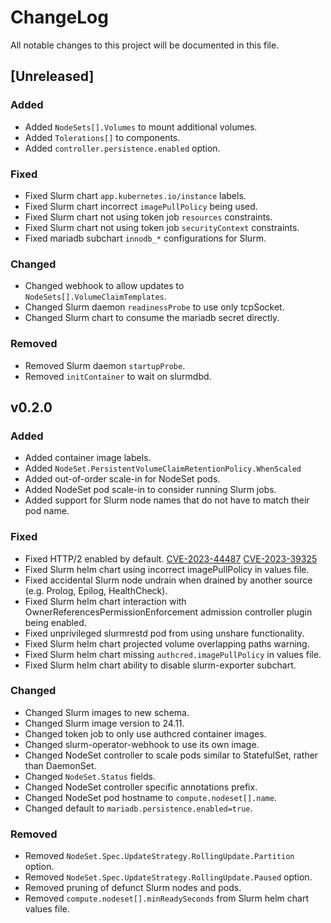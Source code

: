 # ChangeLog

All notable changes to this project will be documented in this file.

## \[Unreleased\]

### Added

- Added `NodeSets[].Volumes` to mount additional volumes.
- Added `Tolerations[]` to components.
- Added `controller.persistence.enabled` option.

### Fixed

- Fixed Slurm chart `app.kubernetes.io/instance` labels.
- Fixed Slurm chart incorrect `imagePullPolicy` being used.
- Fixed Slurm chart not using token job `resources` constraints.
- Fixed Slurm chart not using token job `securityContext` constraints.
- Fixed mariadb subchart `innodb_*` configurations for Slurm.

### Changed

- Changed webhook to allow updates to `NodeSets[].VolumeClaimTemplates`.
- Changed Slurm daemon `readinessProbe` to use only tcpSocket.
- Changed Slurm chart to consume the mariadb secret directly.

### Removed

- Removed Slurm daemon `startupProbe`.
- Removed `initContainer` to wait on slurmdbd.

## v0.2.0

### Added

- Added container image labels.
- Added `NodeSet.PersistentVolumeClaimRetentionPolicy.WhenScaled`
- Added out-of-order scale-in for NodeSet pods.
- Added NodeSet pod scale-in to consider running Slurm jobs.
- Added support for Slurm node names that do not have to match their pod name.

### Fixed

- Fixed HTTP/2 enabled by default. [CVE-2023-44487] [CVE-2023-39325]
- Fixed Slurm helm chart using incorrect imagePullPolicy in values file.
- Fixed accidental Slurm node undrain when drained by another source (e.g.
  Prolog, Epilog, HealthCheck).
- Fixed Slurm helm chart interaction with OwnerReferencesPermissionEnforcement
  admission controller plugin being enabled.
- Fixed unprivileged slurmrestd pod from using unshare functionality.
- Fixed Slurm helm chart projected volume overlapping paths warning.
- Fixed Slurm helm chart missing `authcred.imagePullPolicy` in values file.
- Fixed Slurm helm chart ability to disable slurm-exporter subchart.

### Changed

- Changed Slurm images to new schema.
- Changed Slurm image version to 24.11.
- Changed token job to only use authcred container images.
- Changed slurm-operator-webhook to use its own image.
- Changed NodeSet controller to scale pods similar to StatefulSet, rather than
  DaemonSet.
- Changed `NodeSet.Status` fields.
- Changed NodeSet controller specific annotations prefix.
- Changed NodeSet pod hostname to `compute.nodeset[].name`.
- Changed default to `mariadb.persistence.enabled=true`.

### Removed

- Removed `NodeSet.Spec.UpdateStrategy.RollingUpdate.Partition` option.
- Removed `NodeSet.Spec.UpdateStrategy.RollingUpdate.Paused` option.
- Removed pruning of defunct Slurm nodes and pods.
- Removed `compute.nodeset[].minReadySeconds` from Slurm helm chart values file.

<!-- Links -->

[cve-2023-39325]: https://github.com/advisories/GHSA-4374-p667-p6c8
[cve-2023-44487]: https://github.com/advisories/GHSA-qppj-fm5r-hxr3
